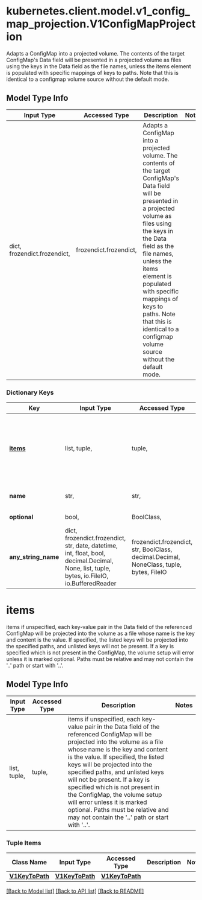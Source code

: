 # kubernetes.client.model.v1_config_map_projection.V1ConfigMapProjection

Adapts a ConfigMap into a projected volume.  The contents of the target ConfigMap's Data field will be presented in a projected volume as files using the keys in the Data field as the file names, unless the items element is populated with specific mappings of keys to paths. Note that this is identical to a configmap volume source without the default mode.

## Model Type Info
Input Type | Accessed Type | Description | Notes
------------ | ------------- | ------------- | -------------
dict, frozendict.frozendict,  | frozendict.frozendict,  | Adapts a ConfigMap into a projected volume.  The contents of the target ConfigMap&#x27;s Data field will be presented in a projected volume as files using the keys in the Data field as the file names, unless the items element is populated with specific mappings of keys to paths. Note that this is identical to a configmap volume source without the default mode. | 

### Dictionary Keys
Key | Input Type | Accessed Type | Description | Notes
------------ | ------------- | ------------- | ------------- | -------------
**[items](#items)** | list, tuple,  | tuple,  | items if unspecified, each key-value pair in the Data field of the referenced ConfigMap will be projected into the volume as a file whose name is the key and content is the value. If specified, the listed keys will be projected into the specified paths, and unlisted keys will not be present. If a key is specified which is not present in the ConfigMap, the volume setup will error unless it is marked optional. Paths must be relative and may not contain the &#x27;..&#x27; path or start with &#x27;..&#x27;. | [optional] 
**name** | str,  | str,  | Name of the referent. More info: https://kubernetes.io/docs/concepts/overview/working-with-objects/names/#names | [optional] 
**optional** | bool,  | BoolClass,  | optional specify whether the ConfigMap or its keys must be defined | [optional] 
**any_string_name** | dict, frozendict.frozendict, str, date, datetime, int, float, bool, decimal.Decimal, None, list, tuple, bytes, io.FileIO, io.BufferedReader | frozendict.frozendict, str, BoolClass, decimal.Decimal, NoneClass, tuple, bytes, FileIO | any string name can be used but the value must be the correct type | [optional]

# items

items if unspecified, each key-value pair in the Data field of the referenced ConfigMap will be projected into the volume as a file whose name is the key and content is the value. If specified, the listed keys will be projected into the specified paths, and unlisted keys will not be present. If a key is specified which is not present in the ConfigMap, the volume setup will error unless it is marked optional. Paths must be relative and may not contain the '..' path or start with '..'.

## Model Type Info
Input Type | Accessed Type | Description | Notes
------------ | ------------- | ------------- | -------------
list, tuple,  | tuple,  | items if unspecified, each key-value pair in the Data field of the referenced ConfigMap will be projected into the volume as a file whose name is the key and content is the value. If specified, the listed keys will be projected into the specified paths, and unlisted keys will not be present. If a key is specified which is not present in the ConfigMap, the volume setup will error unless it is marked optional. Paths must be relative and may not contain the &#x27;..&#x27; path or start with &#x27;..&#x27;. | 

### Tuple Items
Class Name | Input Type | Accessed Type | Description | Notes
------------- | ------------- | ------------- | ------------- | -------------
[**V1KeyToPath**](V1KeyToPath.md) | [**V1KeyToPath**](V1KeyToPath.md) | [**V1KeyToPath**](V1KeyToPath.md) |  | 

[[Back to Model list]](../../README.md#documentation-for-models) [[Back to API list]](../../README.md#documentation-for-api-endpoints) [[Back to README]](../../README.md)

